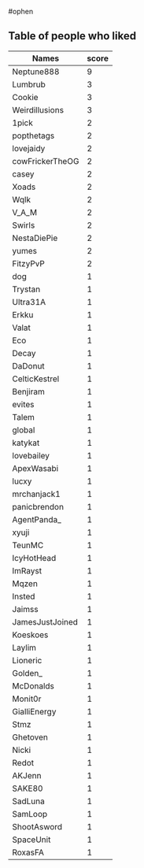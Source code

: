 #ophen
## Table of people who liked
Names | score
--- | ---
Neptune888 | 9
Lumbrub | 3
Cookie | 3
Weirdillusions | 3
1pick | 2
popthetags | 2
lovejaidy | 2
cowFrickerTheOG | 2
casey | 2
Xoads | 2
Wqlk | 2
V_A_M | 2
Swirls | 2
NestaDiePie | 2
yumes | 2
FitzyPvP | 2
dog | 1
Trystan | 1
Ultra31A | 1
Erkku | 1
Valat | 1
Eco | 1
Decay | 1
DaDonut | 1
CelticKestrel | 1
Benjiram | 1
evites | 1
Talem | 1
global | 1
katykat | 1
lovebailey | 1
ApexWasabi | 1
lucxy | 1
mrchanjack1 | 1
panicbrendon | 1
AgentPanda_ | 1
xyuji | 1
TeunMC | 1
IcyHotHead | 1
ImRayst | 1
Mqzen | 1
Insted | 1
Jaimss | 1
JamesJustJoined | 1
Koeskoes | 1
Laylim | 1
Lioneric | 1
Golden_ | 1
McDonalds | 1
Monit0r | 1
GialliEnergy | 1
Stmz | 1
Ghetoven | 1
Nicki | 1
Redot | 1
AKJenn | 1
SAKE80 | 1
SadLuna | 1
SamLoop | 1
ShootAsword | 1
SpaceUnit | 1
RoxasFA | 1
